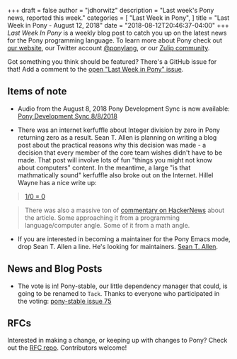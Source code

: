 +++
draft = false
author = "jdhorwitz"
description = "Last week's Pony news, reported this week."
categories = [
    "Last Week in Pony",
]
title = "Last Week in Pony - August 12, 2018"
date = "2018-08-12T20:46:37-04:00"
+++
_Last Week In Pony_ is a weekly blog post to catch you up on the latest news for the Pony programming language. To learn more about Pony check out [our website](https://ponylang.io), our Twitter account [@ponylang](https://twitter.com/ponylang), or our [Zulip community](https://ponylang.zulipchat.com).

Got something you think should be featured? There's a GitHub issue for that! Add a comment to the [open "Last Week in Pony" issue](https://github.com/ponylang/ponylang.github.io/issues?q=is%3Aissue+is%3Aopen+label%3Alast-week-in-pony).
<!--more-->


## Items of note

- Audio from the August 8, 2018 Pony Development Sync is now available: [Pony Development Sync 8/8/2018](https://pony.groups.io/g/dev/files/Pony%20Sync/2018_08_08)

- There was an internet kerfuffle about Integer division by zero in Pony returning zero as a result. Sean T. Allen is planning on writing a blog post about the practical reasons why this decision was made - a decision that every member of the core team wishes didn't have to be made. That post will involve lots of fun "things you might not know about computers" content. In the meantime, a large "is that mathmatically sound" kerfuffle also broke out on the Internet. Hillel Wayne has a nice write up:

> [1/0 = 0](https://www.hillelwayne.com/post/divide-by-zero/)

> There was also a massive ton of [commentary on HackerNews](https://news.ycombinator.com/item?id=17736046) about the article. Some approaching it from a programming language/computer angle. Some of it from a math angle.

- If you are interested in becoming a maintainer for the Pony Emacs mode, drop Sean T. Allen a line. He's looking for maintainers. [Sean T. Allen](mailto:sean@monkeysnatchbanana.com).

## News and Blog Posts
  
- The vote is in! Pony-stable, our little dependency manager that could, is going to be renamed to `Tack`. Thanks to everyone who participated in the voting: [pony-stable issue 75](https://github.com/ponylang/pony-stable/issues/75)

## RFCs

Interested in making a change, or keeping up with changes to Pony? Check out the [RFC repo](https://github.com/ponylang/rfcs). Contributors welcome!
